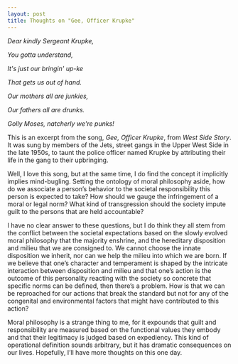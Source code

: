 ```yaml
---
layout: post
title: Thoughts on "Gee, Officer Krupke"
---
```


*Dear kindly Sergeant Krupke,*

*You gotta understand,*

*It's just our bringin' up-ke*

*That gets us out of hand.* 

*Our mothers all are junkies,*

*Our fathers all are drunks.*

*Golly Moses, natcherly we're punks!* 

This is an excerpt from the song, *Gee, Officer Krupke*, from *West Side Story*. It was sung by members of the Jets, street gangs in the Upper West Side in the late 1950s, to taunt the police officer named Krupke by attributing their life in the gang to their upbringing. 

Well, I love this song, but at the same time, I do find the concept it implicitly implies mind-bugling. Setting the ontology of moral 
philosophy aside, how do we associate a person’s behavior to the societal responsibility this person is expected to take? How should we gauge the infringement of a moral or legal norm? What kind of transgression should the society impute guilt to the persons that are held 
accountable? 

I have no clear answer to these questions, but I do think they all stem from the conflict between the societal expectations based on the 
slowly evolved moral philosophy that the majority enshrine, and the hereditary disposition and milieu that we are consigned to. We cannot choose the innate disposition we inherit, nor can we help the milieu into which we are born. If we believe that one’s character and temperament is shaped by the intricate interaction between disposition and milieu and that one’s action is the outcome of this personality reacting with the society so concrete that specific norms can be defined, then there’s a problem. How is that we can be reproached for our actions that break the standard but not for any of the congenital and environmental factors that might have contributed to this action? 

Moral philosophy is a strange thing to me, for it expounds that guilt and responsibility are measured based on the functional values they 
embody and that their legitimacy is judged based on expediency. This kind of operational definition sounds arbitrary, but it has dramatic 
consequences on our lives. Hopefully, I’ll have more thoughts on this one day.




